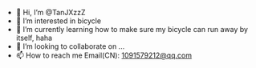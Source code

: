 - 👋 Hi, I’m @TanJXzzZ
- 👀 I’m interested in bicycle
- 🌱 I’m currently learning how to make sure my bicycle can run away by itself, haha
- 💞️ I’m looking to collaborate on ...
- 📫 How to reach me Email(CN): 1091579212@qq.com

<!---
TanJXzzZ/TanJXzzZ is a ✨ special ✨ repository because its `README.md` (this file) appears on your GitHub profile.
You can click the Preview link to take a look at your changes.
--->
